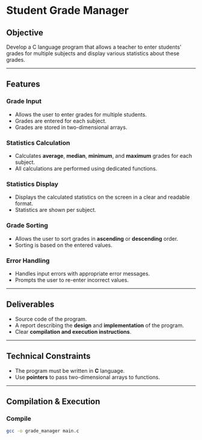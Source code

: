 # Student Grade Manager

##  Objective

Develop a C language program that allows a teacher to enter students' grades for multiple subjects and display various statistics about these grades.

---

##  Features

###  Grade Input
- Allows the user to enter grades for multiple students.
- Grades are entered for each subject.
- Grades are stored in two-dimensional arrays.

###  Statistics Calculation
- Calculates **average**, **median**, **minimum**, and **maximum** grades for each subject.
- All calculations are performed using dedicated functions.

###  Statistics Display
- Displays the calculated statistics on the screen in a clear and readable format.
- Statistics are shown per subject.

###  Grade Sorting
- Allows the user to sort grades in **ascending** or **descending** order.
- Sorting is based on the entered values.

###  Error Handling
- Handles input errors with appropriate error messages.
- Prompts the user to re-enter incorrect values.

---

##  Deliverables

- Source code of the program.
- A report describing the **design** and **implementation** of the program.
- Clear **compilation and execution instructions**.

---

##  Technical Constraints

- The program must be written in **C** language.
- Use **pointers** to pass two-dimensional arrays to functions.

---

##  Compilation & Execution

### Compile
```bash
gcc -o grade_manager main.c
